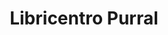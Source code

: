---
title: "Libricentro Purral"
url: /purral/libricentro-purral/
shop: reparación de automóviles
---